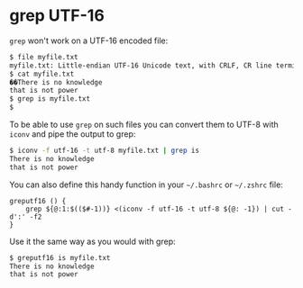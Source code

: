 # grep UTF-16

`grep` won't work on a UTF-16 encoded file:

```bash
$ file myfile.txt
myfile.txt: Little-endian UTF-16 Unicode text, with CRLF, CR line terminators
$ cat myfile.txt
��There is no knowledge
that is not power
$ grep is myfile.txt
$
```

To be able to use `grep` on such files you can convert them to UTF-8 with `iconv` and pipe the output to grep:

```bash
$ iconv -f utf-16 -t utf-8 myfile.txt | grep is
There is no knowledge
that is not power
```

You can also define this handy function in your `~/.bashrc` or `~/.zshrc` file:

```
greputf16 () {
    grep ${@:1:$(($#-1))} <(iconv -f utf-16 -t utf-8 ${@: -1}) | cut -d':' -f2
}
```

Use it the same way as you would with grep:

```bash
$ greputf16 is myfile.txt
There is no knowledge
that is not power
```

